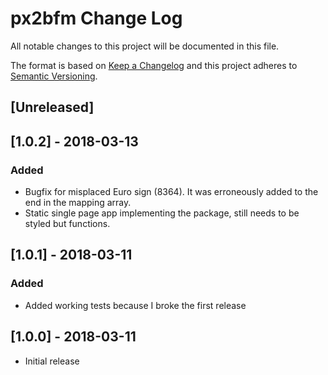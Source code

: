 # px2bfm Change Log

All notable changes to this project will be documented in this file.

The format is based on [Keep a Changelog](http://keepachangelog.com/) and this project adheres to [Semantic Versioning](http://semver.org/).

## [Unreleased]

## [1.0.2] - 2018-03-13
### Added
- Bugfix for misplaced Euro sign (8364). It was erroneously added to the end in the mapping array.
- Static single page app implementing the package, still needs to be styled but functions.

## [1.0.1] - 2018-03-11
### Added
- Added working tests because I broke the first release

## [1.0.0] - 2018-03-11
- Initial release
